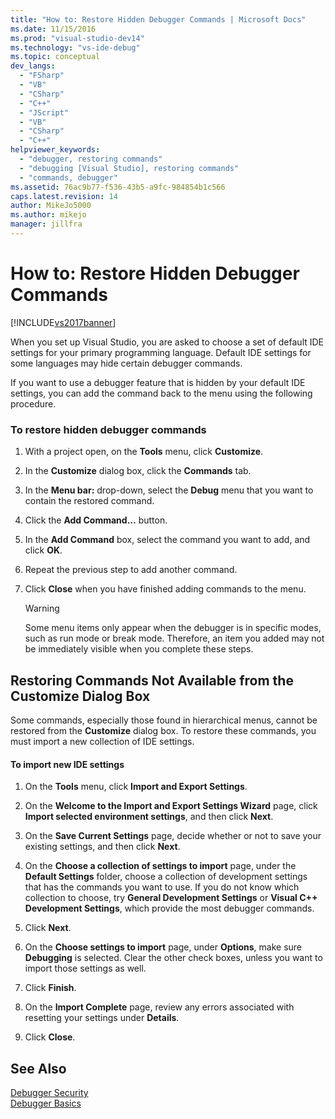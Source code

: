```yaml
---
title: "How to: Restore Hidden Debugger Commands | Microsoft Docs"
ms.date: 11/15/2016
ms.prod: "visual-studio-dev14"
ms.technology: "vs-ide-debug"
ms.topic: conceptual
dev_langs: 
  - "FSharp"
  - "VB"
  - "CSharp"
  - "C++"
  - "JScript"
  - "VB"
  - "CSharp"
  - "C++"
helpviewer_keywords: 
  - "debugger, restoring commands"
  - "debugging [Visual Studio], restoring commands"
  - "commands, debugger"
ms.assetid: 76ac9b77-f536-43b5-a9fc-984854b1c566
caps.latest.revision: 14
author: MikeJo5000
ms.author: mikejo
manager: jillfra
---
```

# How to: Restore Hidden Debugger Commands
[!INCLUDE[vs2017banner](../includes/vs2017banner.md)]

When you set up Visual Studio, you are asked to choose a set of default IDE settings for your primary programming language. Default IDE settings for some languages may hide certain debugger commands.  
  
 If you want to use a debugger feature that is hidden by your default IDE settings, you can add the command back to the menu using the following procedure.  
  
### To restore hidden debugger commands  
  
1.  With a project open, on the **Tools** menu, click **Customize**.  
  
2.  In the **Customize** dialog box, click the **Commands** tab.  
  
3.  In the **Menu bar:** drop-down, select the **Debug** menu that you want to contain the restored command.  
  
4.  Click the **Add Command…** button.  
  
5.  In the **Add Command** box, select the command you want to add, and click **OK**.  
  
6.  Repeat the previous step to add another command.  
  
7.  Click **Close** when you have finished adding commands to the menu.  
  
    > [!WARNING]
    >  Some menu items only appear when the debugger is in specific modes, such as run mode or break mode. Therefore, an item you added may not be immediately visible when you complete these steps.  
  
## Restoring Commands Not Available from the Customize Dialog Box  
 Some commands, especially those found in hierarchical menus, cannot be restored from the **Customize** dialog box. To restore these commands, you must import a new collection of IDE settings.  
  
#### To import new IDE settings  
  
1.  On the **Tools** menu, click **Import and Export Settings**.  
  
2.  On the **Welcome to the Import and Export Settings Wizard** page, click **Import selected environment settings**, and then click **Next**.  
  
3.  On the **Save Current Settings** page, decide whether or not to save your existing settings, and then click **Next**.  
  
4.  On the **Choose a collection of settings to import** page, under the **Default Settings** folder, choose a collection of development settings that has the commands you want to use. If you do not know which collection to choose, try **General Development Settings** or **Visual C++ Development Settings**, which  provide the most debugger commands.  
  
5.  Click **Next**.  
  
6.  On the **Choose settings to import** page, under **Options**, make sure **Debugging** is selected. Clear the other check boxes, unless you want to import those settings as well.  
  
7.  Click **Finish**.  
  
8.  On the **Import Complete** page, review any errors associated with resetting your settings under **Details**.  
  
9. Click **Close**.  
  
## See Also  
 [Debugger Security](../debugger/debugger-security.md)   
 [Debugger Basics](../debugger/debugger-basics.md)
